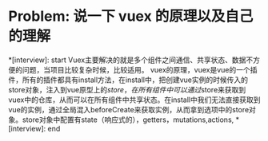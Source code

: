 # Problem: 说一下 vuex 的原理以及自己的理解

*[interview]: start
Vuex主要解决的就是多个组件之间通信、共享状态、数据不方便的问题，当项目比较复杂时候，比较适用。
vuex的原理，vuex是vue的一个插件，所有的插件都具有install方法，在install中，把创建vue实例的时候传入的store对象，注入到vue原型上的$store，在所有组件中可以通过$store来获取到vuex中的仓库，从而可以在所有组件中共享状态。在install中我们无法直接获取到vue的实例，通过全局混入beforeCreate来获取实例，从而拿到选项中的store对象。store对象中配置有state（响应式的），getters，mutations,actions,
*[interview]: end
